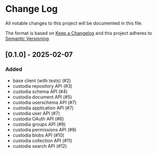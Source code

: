 # Change Log
All notable changes to this project will be documented in this file.

The format is based on [Keep a Changelog](http://keepachangelog.com/)
and this project adheres to [Semantic Versioning](http://semver.org/).

## [0.1.0] - 2025-02-07

### Added
- base client (with tests) (#2)
- custodia repository API (#3)
- custodia schema API (#4)
- custodia document API (#5)
- custodia userschema API (#7)
- custodia application API (#7)
- custodia user API (#7)
- custodia OAuth API (#8)
- custodia groups API (#9)
- custodia permissions API (#9)
- custodia blobs API (#10)
- custodia collection API (#11)
- custodia search API (#12)